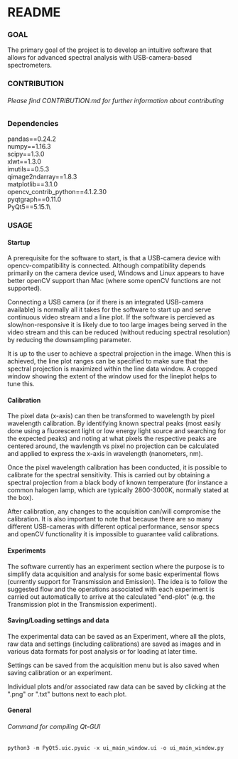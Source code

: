 # README

### GOAL
The primary goal of the project is to develop an intuitive software that allows for advanced spectral analysis with USB-camera-based spectrometers.

### CONTRIBUTION

######  Please find CONTRIBUTION.md for further information about contributing

### Dependencies
pandas==0.24.2\
numpy==1.16.3\
scipy==1.3.0\
xlwt==1.3.0\
imutils==0.5.3\
qimage2ndarray==1.8.3\
matplotlib==3.1.0\
opencv_contrib_python==4.1.2.30\
pyqtgraph==0.11.0\
PyQt5==5.15.1\

### USAGE
#### Startup
A prerequisite for the software to start, is that a USB-camera device with opencv-compatibility is connected. Although compatibility depends primarily on the camera device used, Windows and Linux appears to have better openCV support than Mac (where some openCV functions are not supported).

Connecting a USB camera (or if there is an integrated USB-camera available) is normally all it takes for the software to start up and serve continuous video stream and a line plot. If the software is percieved as slow/non-responsive it is likely due to too large images being served in the video stream and this can be reduced (without reducing spectral resolution) by reducing the downsampling parameter.

It is up to the user to achieve a spectral projection in the image. When this is achieved, the line plot ranges can be specified to make sure that the spectral projection is maximized within the line data window. A cropped window showing the extent of the window used for the lineplot helps to tune this.

#### Calibration
The pixel data (x-axis) can then be transformed to wavelength by pixel wavelength calibration. By identifying known spectral peaks (most easily done using a fluorescent light or low energy light source and searching for the expected peaks) and noting at what pixels the respective peaks are centered around, the wavlength vs pixel no projection can be calculated and applied to express the x-axis in wavelength (nanometers, nm).

Once the pixel wavelength calibration has been conducted, it is possible to calibrate for the spectral sensitivity. This is carried out by obtaining a spectral projection from a black body of known temperature (for instance a common halogen lamp, which are typically 2800-3000K, normally stated at the box).

After calibration, any changes to the acquisition can/will compromise the calibration. It is also important to note that because there are so many different USB-cameras with different optical performance, sensor specs and openCV functionality it is impossible to guarantee valid calibrations.

#### Experiments
The software currently has an experiment section where the purpose is to simplify data acquisition and analysis for some basic experimental flows (currently support for Transmission and Emission). The idea is to follow the suggested flow and the operations associated with each experiment is carried out automatically to arrive at the calculated "end-plot" (e.g. the Transmission plot in the Transmission experiment).

#### Saving/Loading settings and data
The experimental data can be saved as an Experiment, where all the plots, raw data and settings (including calibrations) are saved as images and in various data formats for post analysis or for loading at later time.

Settings can be saved from the acquisition menu but is also saved when saving calibration or an experiment.

Individual plots and/or associated raw data can be saved by clicking at the ".png" or ".txt" buttons next to each plot.

#### General
###### Command for compiling Qt-GUI
```python
python3 -m PyQt5.uic.pyuic -x ui_main_window.ui -o ui_main_window.py
```
